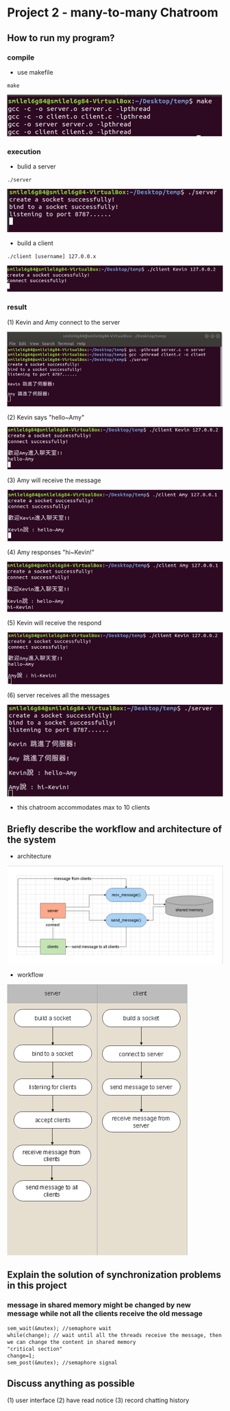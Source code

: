 # Project 2 - many-to-many Chatroom
## How to run my program?
### compile
* use makefile
```
make
```
![image](https://github.com/YeeHsun/chatroom/blob/main/image/makefile.PNG?raw=true)
### execution
* bulid a server
```
./server
```
![image](https://github.com/YeeHsun/chatroom/blob/main/image/server.PNG?raw=true)
* build a client
```
./client [username] 127.0.0.x
```
![image](https://github.com/YeeHsun/chatroom/blob/main/image/client.PNG?raw=true)
### result
(1) Kevin and Amy connect to the server

![image](https://github.com/YeeHsun/chatroom/blob/main/image/jump%20in%20server2.PNG?raw=true)

(2) Kevin says "hello~Amy"

![image](https://github.com/YeeHsun/chatroom/blob/main/image/Kevin%20said.PNG?raw=true)

(3) Amy will receive the message

![image](https://github.com/YeeHsun/chatroom/blob/main/image/Amy%20recv%20message.PNG?raw=true)

(4) Amy responses "hi~Kevin!"

![image](https://github.com/YeeHsun/chatroom/blob/main/image/Amy%20response.PNG?raw=true)

(5) Kevin will receive the respond

![image](https://github.com/YeeHsun/chatroom/blob/main/image/Kevin%20recv%20message.PNG?raw=true)

(6) server receives all the messages

![image](https://github.com/YeeHsun/chatroom/blob/main/image/server%20chatroom2.PNG?raw=true)

 * this chatroom accommodates max to 10 clients
 
## Briefly describe the workflow and architecture of the system
* architecture

![image](https://github.com/YeeHsun/chatroom/blob/main/image/block%20diagram.PNG?raw=true)

* workflow

![image](https://github.com/YeeHsun/chatroom/blob/main/image/workflow.PNG?raw=true)
## Explain the solution of synchronization problems in this project
### message in shared memory might be changed by new message while not all the clients receive the old message
```
sem_wait(&mutex); //semaphore wait
while(change); // wait until all the threads receive the message, then we can change the content in shared memory
"critical section"
change=1;
sem_post(&mutex); //semaphore signal
```
## Discuss anything as possible
(1) user interface
(2) have read notice
(3) record chatting history
